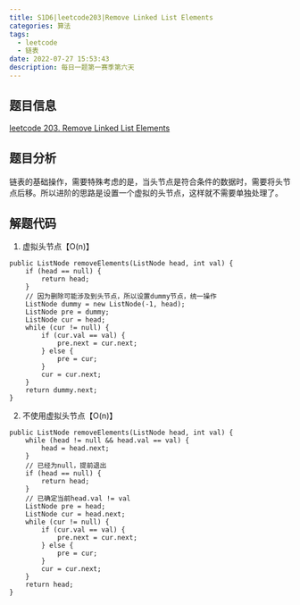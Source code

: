 ```yaml
---
title: S1D6|leetcode203|Remove Linked List Elements
categories: 算法
tags:
  - leetcode
  - 链表
date: 2022-07-27 15:53:43
description: 每日一题第一赛季第六天
---
```

## 题目信息
[leetcode 203. Remove Linked List Elements](https://leetcode.com/problems/remove-linked-list-elements/)
## 题目分析
链表的基础操作，需要特殊考虑的是，当头节点是符合条件的数据时，需要将头节点后移。所以进阶的思路是设置一个虚拟的头节点，这样就不需要单独处理了。
## 解题代码

1. 虚拟头节点【O(n)】
~~~
public ListNode removeElements(ListNode head, int val) {
    if (head == null) {
        return head;
    }
    // 因为删除可能涉及到头节点，所以设置dummy节点，统一操作
    ListNode dummy = new ListNode(-1, head);
    ListNode pre = dummy;
    ListNode cur = head;
    while (cur != null) {
        if (cur.val == val) {
            pre.next = cur.next;
        } else {
            pre = cur;
        }
        cur = cur.next;
    }
    return dummy.next;
}
~~~

2. 不使用虚拟头节点【O(n)】
~~~
public ListNode removeElements(ListNode head, int val) {
    while (head != null && head.val == val) {
        head = head.next;
    }
    // 已经为null，提前退出
    if (head == null) {
        return head;
    }
    // 已确定当前head.val != val
    ListNode pre = head;
    ListNode cur = head.next;
    while (cur != null) {
        if (cur.val == val) {
            pre.next = cur.next;
        } else {
            pre = cur;
        }
        cur = cur.next;
    }
    return head;
}
~~~